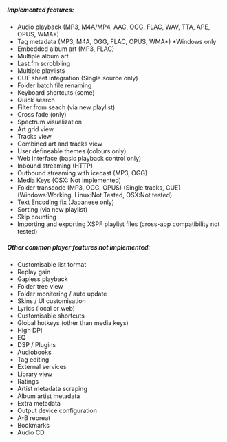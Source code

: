 ##### Implemented features:

- Audio playback (MP3, M4A/MP4, AAC, OGG, FLAC, WAV, TTA, APE, OPUS, WMA*)
- Tag metadata (MP3, M4A, OGG, FLAC, OPUS, WMA*)  *Windows only
- Embedded album art (MP3, FLAC)
- Multiple album art
- Last.fm scrobbling
- Multiple playlists
- CUE sheet integration (Single source only)
- Folder batch file renaming
- Keyboard shortcuts (some)
- Quick search
- Filter from seach (via new playlist)
- Cross fade (only)
- Spectrum visualization
- Art grid view
- Tracks view
- Combined art and tracks view
- User defineable themes (colours only)
- Web interface (basic playback control only)
- Inbound streaming (HTTP)
- Outbound streaming with icecast (MP3, OGG)
- Media Keys (OSX: Not implemented)
- Folder transcode (MP3, OGG, OPUS) (Single tracks, CUE) (Windows:Working, Linux:Not Tested, OSX:Not tested)
- Text Encoding fix (Japanese only)
- Sorting (via new playlist)
- Skip counting
- Importing and exporting XSPF playlist files (cross-app compatibility not tested)

##### Other common player features not implemented:

 - Customisable list format
 - Replay gain
 - Gapless playback
 - Folder tree view
 - Folder monitoring / auto update
 - Skins / UI customisation
 - Lyrics (local or web)
 - Customisable shortcuts
 - Global hotkeys (other than media keys)
 - High DPI
 - EQ
 - DSP / Plugins
 - Audiobooks
 - Tag editing
 - External services
 - Library view
 - Ratings
 - Artist metadata scraping
 - Album artist metadata
 - Extra metadata
 - Output device configuration
 - A-B repreat
 - Bookmarks
 - Audio CD

